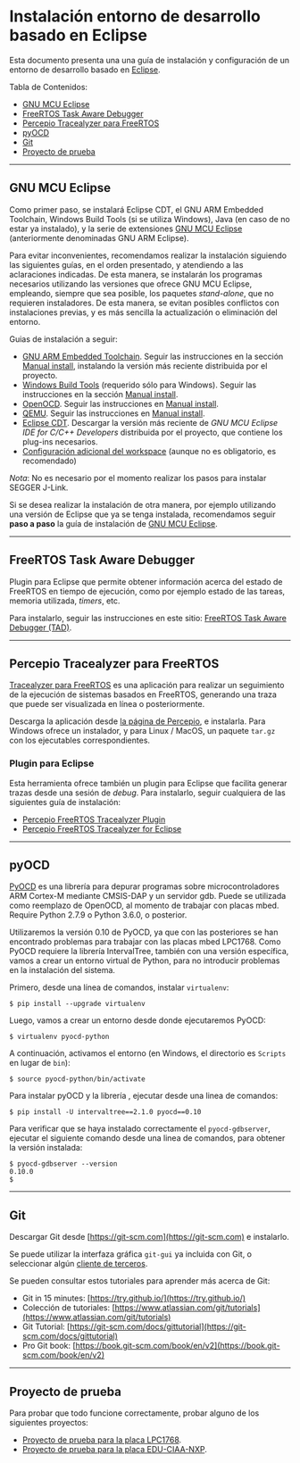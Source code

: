 # Instalación entorno de desarrollo basado en Eclipse
Esta documento presenta una una guía de instalación y configuración de un entorno de desarrollo basado en [Eclipse](http://www.eclipse.org).

Tabla de Contenidos:
- [GNU MCU Eclipse](#gnu-mcu-eclipse)
- [FreeRTOS Task Aware Debugger](#freertos-task-aware-debugger)
- [Percepio Tracealyzer para FreeRTOS](#percepio-tracealyzer-para-freertos)
- [pyOCD](#pyocd)
- [Git](#git)
- [Proyecto de prueba](#proyecto-de-prueba)

---

## GNU MCU Eclipse
Como primer paso, se instalará Eclipse CDT, el GNU ARM Embedded Toolchain, Windows Build Tools (si se utiliza Windows), Java (en caso de no estar ya instalado), y la serie de extensiones [GNU MCU Eclipse](https://gnu-mcu-eclipse.github.io/) (anteriormente denominadas GNU ARM Eclipse).

Para evitar inconvenientes, recomendamos realizar la instalación siguiendo las siguientes guías, en el orden presentado, y atendiendo a las aclaraciones indicadas. De esta manera, se instalarán los programas necesarios utilizando las versiones que ofrece GNU MCU Eclipse, empleando, siempre que sea posible, los paquetes _stand-alone_, que no requieren instaladores. De esta manera, se evitan posibles conflictos con instalaciones previas, y es más sencilla la actualización o eliminación del entorno.

Guias de instalación a seguir:
* [GNU ARM Embedded Toolchain](https://gnu-mcu-eclipse.github.io/toolchain/arm/install/). Seguir las instrucciones en la sección [Manual install](https://gnu-mcu-eclipse.github.io/toolchain/arm/install/#manual-install), instalando la versión más reciente distribuida por el proyecto.
* [Windows Build Tools](https://gnu-mcu-eclipse.github.io/windows-build-tools/install/) (requerido sólo para Windows). Seguir las instrucciones en la sección [Manual install](https://gnu-mcu-eclipse.github.io/windows-build-tools/install/#manual-install).
* [OpenOCD](https://gnu-mcu-eclipse.github.io/openocd/install). Seguir las instrucciones en [Manual install](https://gnu-mcu-eclipse.github.io/openocd/install/#manual-install).
* [QEMU](https://gnu-mcu-eclipse.github.io/qemu/install/). Seguir las instrucciones en [Manual install](https://gnu-mcu-eclipse.github.io/qemu/install/#manual-install).
* [Eclipse CDT](https://gnu-mcu-eclipse.github.io/plugins/install/). Descargar la versión más reciente de _GNU MCU Eclipse IDE for C/C++ Developers_ distribuida por el proyecto, que contiene los plug-ins necesarios.
* [Configuración adicional del workspace](https://gnu-mcu-eclipse.github.io/eclipse/workspace/preferences) (aunque no es obligatorio, es recomendado)

_Nota_: No es necesario por el momento realizar los pasos para instalar SEGGER J-Link.

Si se desea realizar la instalación de otra manera, por ejemplo utilizando una versión de Eclipse que ya se tenga instalada, recomendamos seguir **paso a paso** la guía de instalación de [GNU MCU Eclipse](https://gnu-mcu-eclipse.github.io/install/).

---

## FreeRTOS Task Aware Debugger
Plugin para Eclipse que permite obtener información acerca del estado de FreeRTOS en tiempo de ejecución, como por ejemplo estado de las tareas, memoria utilizada, _timers_, etc.

Para instalarlo, seguir las instrucciones en este sitio: [FreeRTOS Task Aware Debugger (TAD)](https://mcuoneclipse.com/2016/07/06/freertos-kernel-awareness-for-eclipse-from-nxp/).

---

## Percepio Tracealyzer para FreeRTOS
[Tracealyzer para FreeRTOS](https://percepio.com/docs/FreeRTOS/manual/index.html#Tracealyzer_for_FreeRTOS) es una aplicación para realizar un seguimiento de la ejecución de sistemas basados en FreeRTOS, generando una traza que puede ser visualizada en línea o posteriormente.

Descarga la aplicación desde [la página de Percepio](https://percepio.com/tz/freertostrace/), e instalarla. Para Windows ofrece un instalador, y para Linux / MacOS, un paquete `tar.gz` con los ejecutables correspondientes.

### Plugin para Eclipse
Esta herramienta ofrece también un plugin para Eclipse que facilita generar trazas desde una sesión de _debug_. Para instalarlo, seguir cualquiera de las siguientes guía de instalación:
* [Percepio FreeRTOS Tracealyzer Plugin](https://percepio.com/docs/FreeRTOS/manual/Recorder.html#eclipse)
* [Percepio FreeRTOS Tracealyzer for Eclipse](https://mcuoneclipse.com/2017/03/08/percepio-freertos-tracealyzer-plugin-for-eclipse/)

---

## pyOCD

[PyOCD](https://github.com/mbedmicro/pyOCD) es una librería para depurar programas sobre microcontroladores ARM Cortex-M mediante CMSIS-DAP y un servidor gdb. Puede se utilizada como reemplazo de OpenOCD, al momento de trabajar con placas mbed. Require Python 2.7.9 o Python 3.6.0, o posterior.

Utilizaremos la versión 0.10 de PyOCD, ya que con las posteriores se han encontrado problemas para trabajar con las placas mbed LPC1768. Como PyOCD requiere la librería IntervalTree, también con una versión específica, vamos a crear un entorno virtual de Python, para no introducir problemas en la instalación del sistema.

Primero, desde una línea de comandos, instalar `virtualenv`:
```
$ pip install --upgrade virtualenv
```
Luego, vamos a crear un entorno desde donde ejecutaremos PyOCD:
```
$ virtualenv pyocd-python
```
A continuación, activamos el entorno (en Windows, el directorio es `Scripts` en lugar de `bin`):
```
$ source pyocd-python/bin/activate
```
Para instalar pyOCD y la librería , ejecutar desde una linea de comandos:
```
$ pip install -U intervaltree==2.1.0 pyocd==0.10
```
Para verificar que se haya instalado correctamente el `pyocd-gdbserver`, ejecutar el siguiente comando desde una linea de comandos, para obtener la versión instalada:
```
$ pyocd-gdbserver --version
0.10.0
$
```

---

## Git
Descargar Git desde [https://git-scm.com](https://git-scm.com) e instalarlo.

Se puede utilizar la interfaza gráfica `git-gui` ya incluida con Git, o seleccionar algún [cliente de terceros](https://git-scm.com/downloads/guis).

Se pueden consultar estos tutoriales para aprender más acerca de Git:
* Git in 15 minutes: [https://try.github.io/](https://try.github.io/)
* Colección de tutoriales: [https://www.atlassian.com/git/tutorials](https://www.atlassian.com/git/tutorials)
* Git Tutorial: [https://git-scm.com/docs/gittutorial](https://git-scm.com/docs/gittutorial)
* Pro Git book: [https://book.git-scm.com/book/en/v2](https://book.git-scm.com/book/en/v2)

---

## Proyecto de prueba
Para probar que todo funcione correctamente, probar alguno de los siguientes proyectos:
* [Proyecto de prueba para la placa LPC1768](https://github.com/if025-pm-unpsjb/mbed-blinky-makefile).
* [Proyecto de prueba para la placa EDU-CIAA-NXP](https://github.com/if025-pm-unpsjb/ciaa-example-makefile).
